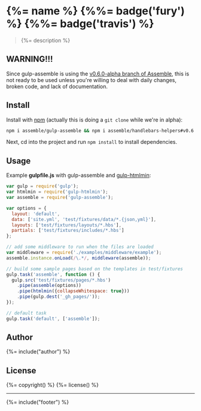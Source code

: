 # {%= name %} {%%= badge('fury') %} {%%= badge('travis') %}

> {%= description %}

## WARNING!!!

Since gulp-assemble is using the [v0.6.0-alpha branch of Assemble](https://github.com/assemble/assemble/tree/v0.6.0), this is not ready to be used unless you're willing to deal with daily changes, broken code, and lack of documentation.

## Install

Install with [npm](npmjs.org) (actually this is doing a `git clone` while we're in alpha):

```bash
npm i assemble/gulp-assemble && npm i assemble/handlebars-helpers#v0.6.0
```

Next, cd into the project and run `npm install` to install dependencies.

## Usage

Example **gulpfile.js** with gulp-assemble and [gulp-htmlmin](https://github.com/jonschlinkert/gulp-htmlmin):

```javascript
var gulp = require('gulp');
var htmlmin = require('gulp-htmlmin');
var assemble = require('gulp-assemble');

var options = {
  layout: 'default',
  data: ['site.yml', 'test/fixtures/data/*.{json,yml}'],
  layouts: ['test/fixtures/layouts/*.hbs'],
  partials: ['test/fixtures/includes/*.hbs']
};

// add some middleware to run when the files are loaded
var middleware = require('./examples/middleware/example');
assemble.instance.onLoad(/\.*/, middleware(assemble));

// build some sample pages based on the templates in test/fixtures
gulp.task('assemble', function () {
  gulp.src('test/fixtures/pages/*.hbs')
    .pipe(assemble(options))
    .pipe(htmlmin({collapseWhitespace: true}))
    .pipe(gulp.dest('_gh_pages/'));
});

// default task
gulp.task('default', ['assemble']);
```

## Author
{%= include("author") %}

## License
{%= copyright() %}
{%= license() %}

***

{%= include("footer") %}
